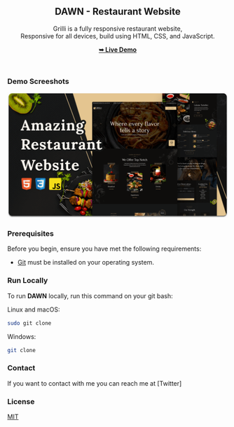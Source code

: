 <div align="center">
  
  <br />
  <br />

  <h2 align="center">DAWN - Restaurant Website</h2>

  Grilli is a fully responsive restaurant website, <br />Responsive for all devices, build using HTML, CSS, and JavaScript.

  <a href="#"><strong>➥ Live Demo</strong></a>

</div>

<br />

### Demo Screeshots

![DAWN Desktop Demo](./readme-images/desktop.png "Desktop Demo")

### Prerequisites

Before you begin, ensure you have met the following requirements:

* [Git](https://git-scm.com/downloads "Download Git") must be installed on your operating system.

### Run Locally

To run **DAWN** locally, run this command on your git bash:

Linux and macOS:

```bash
sudo git clone
```

Windows:

```bash
git clone 
```

### Contact

If you want to contact with me you can reach me at [Twitter]

### License

[MIT](https://choosealicense.com/licenses/mit/)
